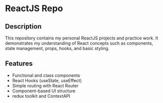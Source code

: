 # ReactJS Repo

## Description
This repository contains my personal ReactJS projects and practice work. It demonstrates my understanding of React concepts such as components, state management, props, hooks, and basic styling.  

## Features
- Functional and class components
- React Hooks (useState, useEffect)
- Simple routing with React Router
- Component-based UI structure
- redux toolkit and ContextAPI
